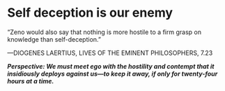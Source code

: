 # Self deception is our enemy

“Zeno would also say that nothing is more hostile to a firm grasp on knowledge than self-deception.”

—DIOGENES LAERTIUS, LIVES OF THE EMINENT PHILOSOPHERS, 7.23

***Perspective: We must meet ego with the hostility and contempt that it insidiously deploys against us—to keep it away, if only for twenty-four hours at a time.***